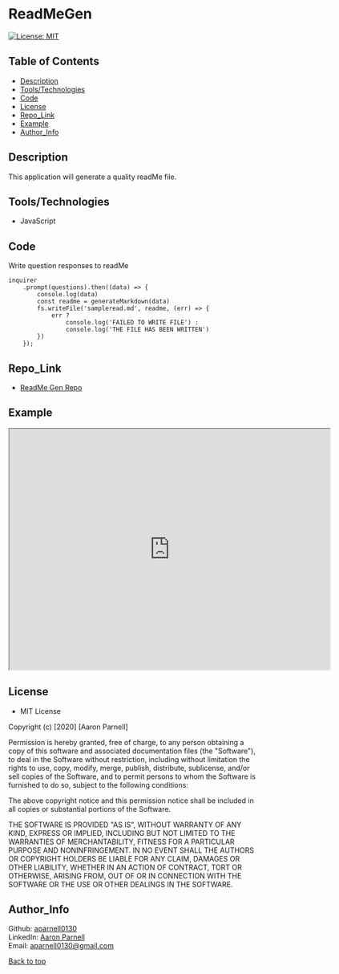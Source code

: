 # ReadMeGen

  [![License: MIT](https://img.shields.io/badge/License-MIT-yellow.svg)](https://opensource.org/licenses/MIT)
  
  ## Table of Contents
  - [Description](#Description)
  - [Tools/Technologies](#Tools/Technologies)
  - [Code](#Code)
  - [License](#License)
  - [Repo_Link](#Repo_Link)
  - [Example](#Example)
  - [Author_Info](#Author_Info)

  ## Description
  This application will generate a quality readMe file.

  ## Tools/Technologies
- JavaScript

## Code
 Write question responses to readMe
```JS
inquirer
    .prompt(questions).then((data) => {
        console.log(data)
        const readme = generateMarkdown(data)
        fs.writeFile('sampleread.md', readme, (err) => {
            err ?
                console.log('FAILED TO WRITE FILE') :
                console.log('THE FILE HAS BEEN WRITTEN')
        })
    });

```
## Repo_Link
- [ReadMe Gen Repo](https://github.com/aparnell0130/readmeGen)

## Example
<iframe src="https://drive.google.com/file/d/1QaXqoOZsU7cTLCmI-LlCxTAQl3MjP7mw/preview" width="640" height="480">
</iframe>

## License
- MIT License

Copyright (c) [2020] [Aaron Parnell]

Permission is hereby granted, free of charge, to any person obtaining a copy of this software and associated documentation files (the "Software"), to deal in the Software without restriction, including without limitation the rights to use, copy, modify, merge, publish, distribute, sublicense, and/or sell copies of the Software, and to permit persons to whom the Software is furnished to do so, subject to the following conditions:

The above copyright notice and this permission notice shall be included in all copies or substantial portions of the Software.

THE SOFTWARE IS PROVIDED "AS IS", WITHOUT WARRANTY OF ANY KIND, EXPRESS OR IMPLIED, INCLUDING BUT NOT LIMITED TO THE WARRANTIES OF MERCHANTABILITY, FITNESS FOR A PARTICULAR PURPOSE AND NONINFRINGEMENT. IN NO EVENT SHALL THE AUTHORS OR COPYRIGHT HOLDERS BE LIABLE FOR ANY CLAIM, DAMAGES OR OTHER LIABILITY, WHETHER IN AN ACTION OF CONTRACT, TORT OR OTHERWISE, ARISING FROM, OUT OF OR IN CONNECTION WITH THE SOFTWARE OR THE USE OR OTHER DEALINGS IN THE SOFTWARE. 

## Author_Info
  Github: [aparnell0130](https://github.com/aparnell0130)  
  LinkedIn: [Aaron Parnell](https://www.linkedin.com/in/aaron-parnell-1ab4661b3/)  
  Email: aparnell0130@gmail.com

[Back to top](#ReadMeGen)
